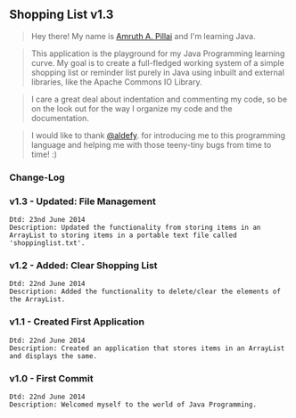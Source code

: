 ## Shopping List v1.3

> Hey there! My name is [Amruth A. Pillai](https://facebook.com/AmruthPillai) and I'm learning Java.

> This application is the playground for my Java Programming learning curve. My goal is to create a full-fledged working system of a simple shopping list or reminder list purely in Java using inbuilt and external libraries, like the Apache Commons IO Library.

> I care a great deal about indentation and commenting my code, so be on the look out for the way I organize my code and the documentation.

> I would like to thank [@aldefy](https://github.com/aldefy). for introducing me to this programming language and helping me with those teeny-tiny bugs from time to time! :)

### Change-Log

### v1.3 - Updated: File Management

	Dtd: 23nd June 2014
	Description: Updated the functionality from storing items in an ArrayList to storing items in a portable text file called 'shoppinglist.txt'.

### v1.2 - Added: Clear Shopping List

	Dtd: 22nd June 2014
	Description: Added the functionality to delete/clear the elements of the ArrayList.

### v1.1 - Created First Application

	Dtd: 22nd June 2014
	Description: Created an application that stores items in an ArrayList and displays the same.

### v1.0 - First Commit

	Dtd: 22nd June 2014
	Description: Welcomed myself to the world of Java Programming.
